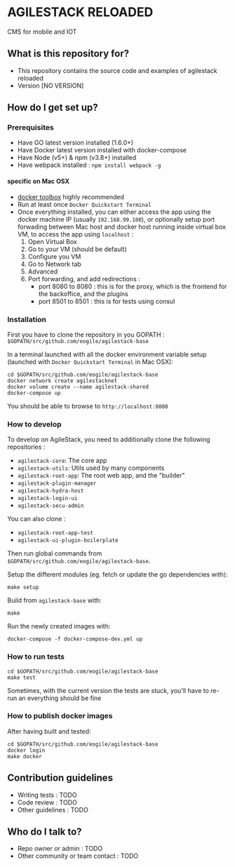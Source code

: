 # AGILESTACK RELOADED #

CMS for mobile and IOT


## What is this repository for? ##

* This repository contains the source code and examples of agilestack reloaded
* Version [NO VERSION]


## How do I get set up? ##


### Prerequisites ###

* Have GO latest version installed (1.6.0+)
* Have Docker latest version installed with docker-compose
* Have Node (v5+) & npm (v3.8+) installed
* Have webpack installed : `npm install webpack -g`

#### specific on Mac OSX ####

* [docker toolbox](https://docs.docker.com/installation/mac/) highly recommended
* Run at least once `Docker Quickstart Terminal`
* Once everything installed, you can either access the app using the docker machine IP (usually `192.168.99.100`), 
  or optionally setup port forwading between Mac host and docker host running inside virtual box VM, to access the app using `localhost` :
    1. Open Virtual Box
    1. Go to your VM (should be default)
    1. Configure you VM
    1. Go to Network tab
    1. Advanced
    1. Port forwarding, and add redirections :
        * port 8080 to 8080 : this is for the proxy, which is the frontend for the backoffice, and the plugins
        * port 8501 to 8501 : this is for tests using consul


### Installation ###

First you have to clone the repository in you GOPATH : `$GOPATH/src/github.com/eogile/agilestack-base`

In a terminal launched with all the docker environment variable setup (launched with `Docker Quickstart Terminal` in Mac OSX):

    cd $GOPATH/src/github.com/eogile/agilestack-base
    docker network create agilestacknet
    docker volume create --name agilestack-shared
    docker-compose up

You should be able to browse to `http://localhost:8080`


### How to develop ###

To develop on AgileStack, you need to additionally clone the following repositories :

* `agilestack-core`: The core app
* `agilestack-utils`: Utils used by many components
* `agilestack-root-app`: The root web app, and the "builder"
* `agilestack-plugin-manager`
* `agilestack-hydra-host`
* `agilestack-login-ui`
* `agilestack-secu-admin`

You can also clone :

* `agilestack-root-app-test`
* `agilestack-ui-plugin-boilerplate`

Then run global commands from `$GOPATH/src/github.com/eogile/agilestack-base`.

Setup the different modules (eg. fetch or update the go dependencies with):

    make setup

Build from `agilestack-base` with:

    make

Run the newly created images with:

    docker-compose -f docker-compose-dev.yml up

### How to run tests ###

    cd $GOPATH/src/github.com/eogile/agilestack-base
    make test

Sometimes, with the current version the tests are stuck, you'll have to re-run an everything should be fine


### How to publish docker images ###

After having built and tested:

    cd $GOPATH/src/github.com/eogile/agilestack-base
    docker login
    make docker


## Contribution guidelines ##

* Writing tests : TODO
* Code review : TODO
* Other guidelines : TODO


## Who do I talk to? ##

* Repo owner or admin : TODO
* Other community or team contact : TODO
